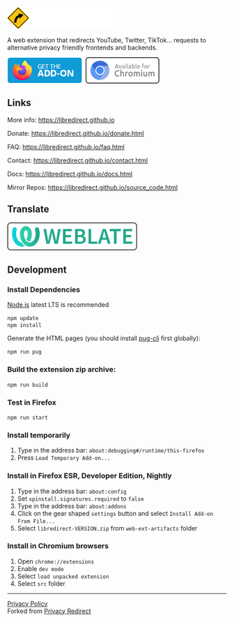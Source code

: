 <img src="./img/libredirect_full.svg" height="50"/>

A web extension that redirects YouTube, Twitter, TikTok... requests to alternative privacy friendly frontends and backends.

[![Firefox Add-on](./img/badge-amo.png)](https://addons.mozilla.org/firefox/addon/libredirect/)&nbsp;
<a href="https://libredirect.github.io/download_chromium.html">
<img src ="./img/badge-chromium.png" height=60 >
</a>

## Links
More info: https://libredirect.github.io

Donate: https://libredirect.github.io/donate.html

FAQ: https://libredirect.github.io/faq.html

Contact: https://libredirect.github.io/contact.html

Docs: https://libredirect.github.io/docs.html

Mirror Repos: https://libredirect.github.io/source_code.html

## Translate

[![Weblate](./img/weblate.svg)](https://hosted.weblate.org/projects/libredirect/extension)

## Development

### Install Dependencies

[Node.js](https://nodejs.org/) latest LTS is recommended

```
npm update
npm install
```

Generate the HTML pages (you should install [pug-cli](https://www.npmjs.com/package/pug-cli) first globally):

```
npm run pug
```

### Build the extension zip archive:

```
npm run build
```

### Test in Firefox

```
npm run start
```

### Install temporarily

1. Type in the address bar: `about:debugging#/runtime/this-firefox`
3. Press `Load Temporary Add-on...`

### Install in Firefox ESR, Developer Edition, Nightly

1. Type in the address bar: `about:config`
2. Set `xpinstall.signatures.required` to `false`
3. Type in the address bar: `about:addons`
4. Click on the gear shaped `settings` button and select `Install Add-on From File...`
5. Select `libredirect-VERSION.zip` from `web-ext-artifacts` folder

### Install in Chromium browsers

1. Open `chrome://extensions`
2. Enable `dev mode`
3. Select `load unpacked extension`
4. Select `src` folder

---

[Privacy Policy](Privacy-Policy.md)\
Forked from [Privacy Redirect](https://github.com/SimonBrazell/privacy-redirect)

